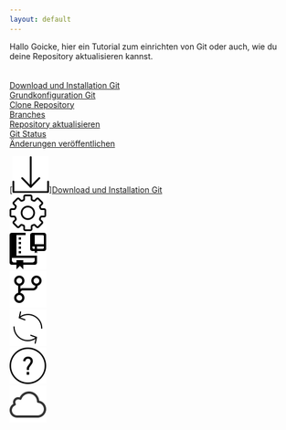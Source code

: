 ```yaml
---
layout: default
---
```

Hallo Goicke,
hier ein Tutorial zum einrichten von Git oder auch, wie du deine Repository aktualisieren kannst.<br><br><br>
[Download und Installation Git](./install.html)<br>
[Grundkonfiguration Git](./config.html)<br>
[Clone Repository](./repo.html)<br>
[Branches](./branch.html)<br>
[Repository aktualisieren](./repo-fresh.html)<br>
[Git Status](./status.html)<br>
[Änderungen veröffentlichen](./commit.html)

[![Download und Installation Git](./assets/img/download.png)][Download und Installation Git](./install.html)<br>
[![Grundkonfiguration Git](./assets/img/gear.png)](./config.html)<br>
[![Clone Repository](./assets/img/clone.png)](./repo.html)<br>
[![Branches](./assets/img/branch.png)](./branch.html)<br>
[![Repository aktualisieren](./assets/img/refresh.png)](./repo-fresh.html)<br>
[![Git Status](./assets/img/help.png)](./status.html)<br>
[![Änderungen veröffentlichen](./assets/img/cloud.png)](./commit.html)